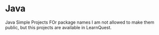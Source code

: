 # Java
Java Simple Projects
FOr package names I am not allowed to make them public, but this projects are available in LearnQuest.
